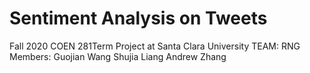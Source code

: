 # Sentiment Analysis on Tweets
Fall 2020 COEN 281Term Project at Santa Clara University
TEAM: RNG
Members:
    Guojian Wang
    Shujia Liang
    Andrew Zhang
  
